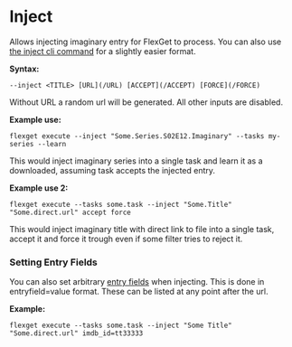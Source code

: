 # Inject
Allows injecting imaginary entry for FlexGet to process. You can also use [the inject cli command](/CLI/inject) for a slightly easier format.

**Syntax:**

```
--inject <TITLE> [URL](/URL) [ACCEPT](/ACCEPT) [FORCE](/FORCE)
```
        
Without URL a random url will be generated. All other inputs are disabled.

**Example use:**
        
```
flexget execute --inject "Some.Series.S02E12.Imaginary" --tasks my-series --learn
```
        
This would inject imaginary series into a single task and learn it as a downloaded,
assuming task accepts the injected entry.

**Example use 2:**
        
```
flexget execute --tasks some.task --inject "Some.Title" "Some.direct.url" accept force
```
        
This would inject imaginary title with direct link to file into a single task, accept it and force it trough even if some filter tries to reject it.

### Setting Entry Fields
You can also set arbitrary [entry fields](/Entry) when injecting. This is done in entryfield=value format. These can be listed at any point after the url.

**Example:**

```
flexget execute --tasks some.task --inject "Some Title" "Some.direct.url" imdb_id=tt33333
```